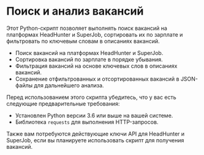 # Поиск и анализ вакансий

Этот Python-скрипт позволяет выполнять поиск вакансий на платформах HeadHunter и SuperJob, сортировать их по зарплате и фильтровать по ключевым словам в описаниях вакансий.

- Поиск вакансий на платформах HeadHunter и SuperJob.
- Сортировка вакансий по зарплате в порядке убывания.
- Фильтрация вакансий на основе ключевых слов в описаниях вакансий.
- Сохранение отфильтрованных и отсортированных вакансий в JSON-файлы для дальнейшего анализа.

Перед использованием этого скрипта убедитесь, что у вас есть следующие предварительные требования:

- Установлен Python версии 3.6 или выше на вашей системе.
- Библиотека `requests` для выполнения HTTP-запросов.

Также вам потребуются действующие ключи API для HeadHunter и SuperJob, если вы планируете использовать скрипт для получения вакансий.
